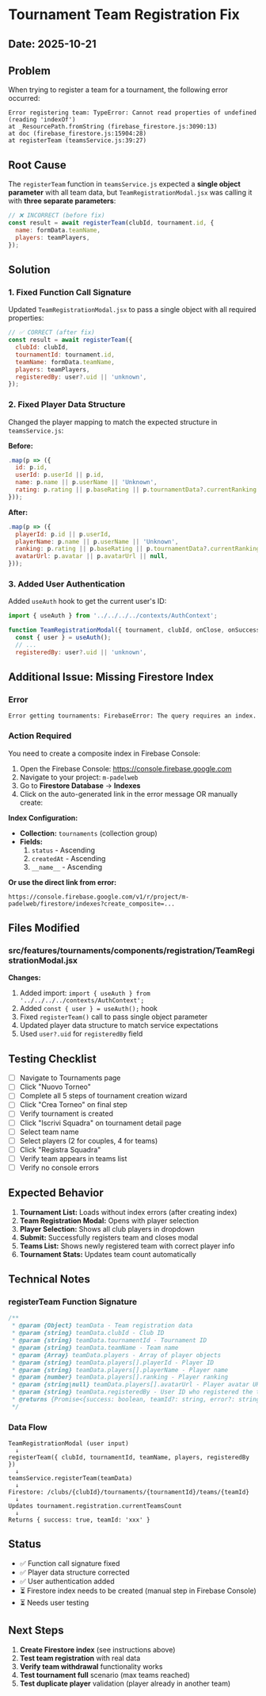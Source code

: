 # Tournament Team Registration Fix

## Date: 2025-10-21

## Problem

When trying to register a team for a tournament, the following error occurred:

```
Error registering team: TypeError: Cannot read properties of undefined (reading 'indexOf')
at _ResourcePath.fromString (firebase_firestore.js:3090:13)
at doc (firebase_firestore.js:15904:28)
at registerTeam (teamsService.js:39:27)
```

## Root Cause

The `registerTeam` function in `teamsService.js` expected a **single object parameter** with all team data, but `TeamRegistrationModal.jsx` was calling it with **three separate parameters**:

```javascript
// ❌ INCORRECT (before fix)
const result = await registerTeam(clubId, tournament.id, {
  name: formData.teamName,
  players: teamPlayers,
});
```

## Solution

### 1. Fixed Function Call Signature

Updated `TeamRegistrationModal.jsx` to pass a single object with all required properties:

```javascript
// ✅ CORRECT (after fix)
const result = await registerTeam({
  clubId: clubId,
  tournamentId: tournament.id,
  teamName: formData.teamName,
  players: teamPlayers,
  registeredBy: user?.uid || 'unknown',
});
```

### 2. Fixed Player Data Structure

Changed the player mapping to match the expected structure in `teamsService.js`:

**Before:**
```javascript
.map(p => ({
  id: p.id,
  userId: p.userId || p.id,
  name: p.name || p.userName || 'Unknown',
  rating: p.rating || p.baseRating || p.tournamentData?.currentRanking || 1500,
}));
```

**After:**
```javascript
.map(p => ({
  playerId: p.id || p.userId,
  playerName: p.name || p.userName || 'Unknown',
  ranking: p.rating || p.baseRating || p.tournamentData?.currentRanking || 1500,
  avatarUrl: p.avatar || p.avatarUrl || null,
}));
```

### 3. Added User Authentication

Added `useAuth` hook to get the current user's ID:

```javascript
import { useAuth } from '../../../../contexts/AuthContext';

function TeamRegistrationModal({ tournament, clubId, onClose, onSuccess }) {
  const { user } = useAuth();
  // ...
  registeredBy: user?.uid || 'unknown',
```

## Additional Issue: Missing Firestore Index

### Error

```
Error getting tournaments: FirebaseError: The query requires an index.
```

### Action Required

You need to create a composite index in Firebase Console:

1. Open the Firebase Console: https://console.firebase.google.com
2. Navigate to your project: `m-padelweb`
3. Go to **Firestore Database** → **Indexes**
4. Click on the auto-generated link in the error message OR manually create:

**Index Configuration:**
- **Collection:** `tournaments` (collection group)
- **Fields:**
  1. `status` - Ascending
  2. `createdAt` - Ascending
  3. `__name__` - Ascending

**Or use the direct link from error:**
```
https://console.firebase.google.com/v1/r/project/m-padelweb/firestore/indexes?create_composite=...
```

## Files Modified

### src/features/tournaments/components/registration/TeamRegistrationModal.jsx

**Changes:**
1. Added import: `import { useAuth } from '../../../../contexts/AuthContext';`
2. Added `const { user } = useAuth();` hook
3. Fixed `registerTeam()` call to pass single object parameter
4. Updated player data structure to match service expectations
5. Used `user?.uid` for `registeredBy` field

## Testing Checklist

- [ ] Navigate to Tournaments page
- [ ] Click "Nuovo Torneo"
- [ ] Complete all 5 steps of tournament creation wizard
- [ ] Click "Crea Torneo" on final step
- [ ] Verify tournament is created
- [ ] Click "Iscrivi Squadra" on tournament detail page
- [ ] Select team name
- [ ] Select players (2 for couples, 4 for teams)
- [ ] Click "Registra Squadra"
- [ ] Verify team appears in teams list
- [ ] Verify no console errors

## Expected Behavior

1. **Tournament List:** Loads without index errors (after creating index)
2. **Team Registration Modal:** Opens with player selection
3. **Player Selection:** Shows all club players in dropdown
4. **Submit:** Successfully registers team and closes modal
5. **Teams List:** Shows newly registered team with correct player info
6. **Tournament Stats:** Updates team count automatically

## Technical Notes

### registerTeam Function Signature

```javascript
/**
 * @param {Object} teamData - Team registration data
 * @param {string} teamData.clubId - Club ID
 * @param {string} teamData.tournamentId - Tournament ID
 * @param {string} teamData.teamName - Team name
 * @param {Array} teamData.players - Array of player objects
 * @param {string} teamData.players[].playerId - Player ID
 * @param {string} teamData.players[].playerName - Player name
 * @param {number} teamData.players[].ranking - Player ranking
 * @param {string|null} teamData.players[].avatarUrl - Player avatar URL
 * @param {string} teamData.registeredBy - User ID who registered the team
 * @returns {Promise<{success: boolean, teamId?: string, error?: string}>}
 */
```

### Data Flow

```
TeamRegistrationModal (user input)
  ↓
registerTeam({ clubId, tournamentId, teamName, players, registeredBy })
  ↓
teamsService.registerTeam(teamData)
  ↓
Firestore: /clubs/{clubId}/tournaments/{tournamentId}/teams/{teamId}
  ↓
Updates tournament.registration.currentTeamsCount
  ↓
Returns { success: true, teamId: 'xxx' }
```

## Status

- ✅ Function call signature fixed
- ✅ Player data structure corrected
- ✅ User authentication added
- ⏳ Firestore index needs to be created (manual step in Firebase Console)
- ⏳ Needs user testing

## Next Steps

1. **Create Firestore index** (see instructions above)
2. **Test team registration** with real data
3. **Verify team withdrawal** functionality works
4. **Test tournament full** scenario (max teams reached)
5. **Test duplicate player** validation (player already in another team)
